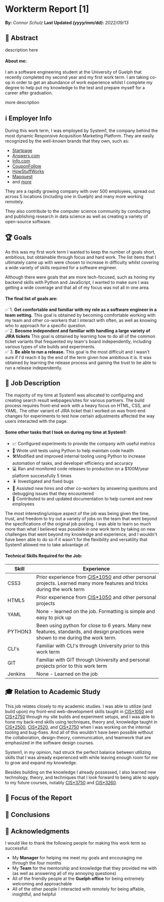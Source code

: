 # Workterm Report [1]
**By:** *Connor Schulz*
**Last Updated *(yyyy/mm/dd)*:**   *2022/09/13*

## 📌 Abstract

description here

#### About me:
I am a software engineering student at the University of Guelph that recently completed my second year and my first work term. I am taking co-op in order to get an abundance of work experience whilst I complete my degree to help put my knowledge to the test and prepare myself for a career after graduation. 

more description  

## ℹ️ Employer Info

During this work term, I was employed by System1, the company behind the most dynamic Responsive Acquisition Marketing Platform. They are easily recognized by the well-known brands that they own, such as:
- [Startpage](https://www.startpage.com/) 
- [Answers.com](https://www.answers.com/)
- [Info.com](https://info.com/)
- [CouponFollow](https://couponfollow.com/)
- [HowStuffWorks](https://www.howstuffworks.com/)
- [Mapquest](https://www.mapquest.com/)
- and [more](https://system1.com/what-we-do#brands)

They are a rapidly growing company with over 500 employees, spread out across 5 locations (including one in Guelph) and many more working remotely.

They also contribute to the computer science community by conducting and publishing research in data science as well as creating a variety of open-source software. 

## 🏆 Goals

As this was my first work term I wanted to keep the number of goals short, ambitious, but obtainable through focus and hard work. The list items that I ultimately came up with were chosen to increase in difficulty whilst covering a wide variety of skills required for a software engineer.

Although there were goals that are more tech-focused, such as honing my backend skills with Python and JavaScript, I wanted to make sure I was getting a wide coverage and that all of my focus was not all in one area. 

#### The final list of goals are: 
✅ 1. **Get comfortable and familiar with my role as a software engineer in a team setting.** This goal is obtained by becoming comfortable working with my team and other co-workers that I interact with often, as well as knowing who to approach for a specific question. <br>
✅ 2. **Become independent and familiar with handling a large variety of JIRA tickets** This goal is obtained by learning how to do all of the common ticket variants that frequented my team's board independently, including various types of site builds and experiments. <br>
✅ 3. **Be able to run a release.** This goal is the most difficult and I wasn't sure if I'd reach it by the end of the term given how ambitious it is. It was obtained by learning the release process and gaining the trust to be able to run a release independently. <br>

## 📃 Job Description

The majority of my time at System1 was allocated to configuring and creating search result webpages/sites for various partners. The build process requires front-end work with a heavy focus on HTML, CSS, and YAML. The other variant of JIRA ticket that I worked on was front-end changes for experiments to test how certain adjustments affected the way users interacted with the page.

#### Some other tasks that I took on during my time at System1:
- 📈 Configured experiments to provide the company with useful metrics
- 🏥 Wrote unit tests using Python to help maintain code health
- 🛠️Modified and improved internal tooling using Python to increase automation of tasks, and developer efficiency and accuracy
- 💻 Ran and monitored code releases to production on a $100M/year platform successfully 5 times
- 🪳 Investigated and fixed bugs
- 🙋 Assisted new hires and other co-workers by answering questions and debugging issues that they encountered
- 📑 Contributed to and updated documentation to help current and new employees

The most interesting/unique aspect of the job was being given the time, trust, and freedom to try out a variety of jobs on the team that went beyond the specifications of the original job posting. I was able to learn so much more than what I believed was possible in one work term by taking on new challenges that went beyond my knowledge and experience, and I wouldn't have been able to do so if it wasn't for the flexibility and versatility that System1 allowed me to take advantage of.

####  Technical Skills Required for the Job:
| Skill | Experience |
|--|--|
| CSS3  | Prior experience from [CIS*1050](https://courses.opened.uoguelph.ca/search/publicCourseSearchDetails.do?method=load&courseId=20303996&selectedProgramAreaId=16979&selectedProgramStreamId=17047) and other personal projects. Learned many more features and tricks during the work term |
| HTML5  | Prior experience from [CIS*1050](https://courses.opened.uoguelph.ca/search/publicCourseSearchDetails.do?method=load&courseId=20303996&selectedProgramAreaId=16979&selectedProgramStreamId=17047) and other personal projects |
| YAML  | None - learned on the job. Formatting is simple and easy to pick up |
| PYTHON3  | Been using python for close to 6 years. Many new features, standards, and design practices were shown to me during the work term.  |
| CLI's  | Familiar with CLI's through University prior to this work term  |
| GIT  | Familiar with GIT through University and personal projects prior to this work term  |
| Jenkins  | None - Learned on the job  |

## 🎓 Relation to Academic Study
This job relates closely to my academic studies. I was able to utilize (and build upon) my front-end web-development skills taught in [CIS*1050](https://courses.opened.uoguelph.ca/search/publicCourseSearchDetails.do?method=load&courseId=20303996&selectedProgramAreaId=16979&selectedProgramStreamId=17047) and [CIS*2750](https://www.uoguelph.ca/registrar/calendars/undergraduate/2018-2019/courses/cis2750.shtml) through my site builds and experiment setups, and I was able to hone my back-end skills using techniques, theory and, knowledge taught in [CIS*2500](https://www.uoguelph.ca/registrar/calendars/undergraduate/2020-2021/courses/cis2500.shtml), [CIS*2520](https://www.uoguelph.ca/registrar/calendars/undergraduate/2018-2019/courses/cis2520.shtml), and [CIS*2750](https://www.uoguelph.ca/registrar/calendars/undergraduate/2018-2019/courses/cis2750.shtml) when I was working on the internal tooling and bug-fixes. And all of this wouldn't have been possible without the collaboration, design-theory,  communication, and teamwork that are emphasized in the software design courses. 

System1, in my opinion, had struck the perfect balance between utilizing skills that I was already experienced with while leaving enough room for me to grow and expand my knowledge.

Besides building on the knowledge I already possessed, I also learned new technology, theory, and techniques that I look forward to being able to apply to my future courses, notably [CIS*3750](https://www.uoguelph.ca/registrar/calendars/undergraduate/2015-2016/courses/cis3750.shtml) and [CIS*3260](https://www.uoguelph.ca/registrar/calendars/undergraduate/2018-2019/courses/cis3260.shtml).

## 🔬 Focus of the Report

## 🏁 Conclusions

## 💌 Acknowledgments
I would like to thank the following people for making this work term so successful:

- My **Manager** for helping me meet my goals and encouraging me through the four months
- My **Team** for the mentorship and knowledge that they provided me with (as well as answering all of my annoying questions)
- All of the friendly people at the **Guelph office** for being extremely welcoming and approachable
- All of the other people I interacted with remotely for being affable, insightful, and helpful

